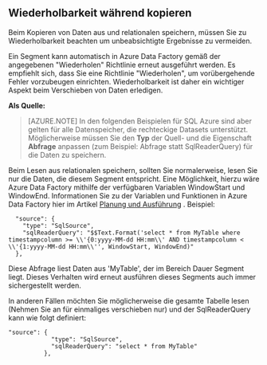 ## <a name="repeatability-during-copy"></a>Wiederholbarkeit während kopieren

Beim Kopieren von Daten aus und relationalen speichern, müssen Sie zu Wiederholbarkeit beachten um unbeabsichtigte Ergebnisse zu vermeiden. 

Ein Segment kann automatisch in Azure Data Factory gemäß der angegebenen "Wiederholen" Richtlinie erneut ausgeführt werden. Es empfiehlt sich, dass Sie eine Richtlinie "Wiederholen", um vorübergehende Fehler vorzubeugen einrichten. Wiederholbarkeit ist daher ein wichtiger Aspekt beim Verschieben von Daten erledigen. 

**Als Quelle:**

> [AZURE.NOTE] In den folgenden Beispielen für SQL Azure sind aber gelten für alle Datenspeicher, die rechteckige Datasets unterstützt. Möglicherweise müssen Sie den **Typ** der Quell- und die Eigenschaft **Abfrage** anpassen (zum Beispiel: Abfrage statt SqlReaderQuery) für die Daten zu speichern.   

Beim Lesen aus relationalen speichern, sollten Sie normalerweise, lesen Sie nur die Daten, die diesem Segment entspricht. Eine Möglichkeit, hierzu wäre Azure Data Factory mithilfe der verfügbaren Variablen WindowStart und WindowEnd. Informationen Sie zu der Variablen und Funktionen in Azure Data Factory hier im Artikel [Planung und Ausführung](../articles/data-factory/data-factory-scheduling-and-execution.md) . Beispiel: 
    
      "source": {
        "type": "SqlSource",
        "sqlReaderQuery": "$$Text.Format('select * from MyTable where timestampcolumn >= \\'{0:yyyy-MM-dd HH:mm\\' AND timestampcolumn < \\'{1:yyyy-MM-dd HH:mm\\'', WindowStart, WindowEnd)"
      },

Diese Abfrage liest Daten aus 'MyTable', der im Bereich Dauer Segment liegt. Dieses Verhalten wird erneut ausführen dieses Segments auch immer sichergestellt werden. 

In anderen Fällen möchten Sie möglicherweise die gesamte Tabelle lesen (Nehmen Sie an für einmaliges verschieben nur) und der SqlReaderQuery kann wie folgt definiert:

    
    "source": {
                "type": "SqlSource",
                "sqlReaderQuery": "select * from MyTable"
              },
    
